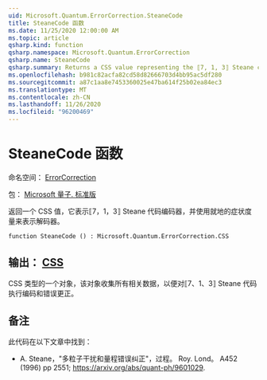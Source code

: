 ```yaml
---
uid: Microsoft.Quantum.ErrorCorrection.SteaneCode
title: SteaneCode 函数
ms.date: 11/25/2020 12:00:00 AM
ms.topic: article
qsharp.kind: function
qsharp.namespace: Microsoft.Quantum.ErrorCorrection
qsharp.name: SteaneCode
qsharp.summary: Returns a CSS value representing the ⟦7, 1, 3⟧ Steane code encoder and decoder with in-place syndrome measurement.
ms.openlocfilehash: b981c82acfa82cd58d82666703d4bb95ac5df280
ms.sourcegitcommit: a87c1aa8e7453360025e47ba614f25b02ea84ec3
ms.translationtype: MT
ms.contentlocale: zh-CN
ms.lasthandoff: 11/26/2020
ms.locfileid: "96200469"
---
```

# <a name="steanecode-function"></a>SteaneCode 函数

命名空间： [ErrorCorrection](xref:Microsoft.Quantum.ErrorCorrection)

包： [Microsoft 量子. 标准版](https://nuget.org/packages/Microsoft.Quantum.Standard)


返回一个 CSS 值，它表示⟦7，1，3⟧ Steane 代码编码器，并使用就地的症状度量来表示解码器。

```qsharp
function SteaneCode () : Microsoft.Quantum.ErrorCorrection.CSS
```


## <a name="output--css"></a>输出： [CSS](xref:Microsoft.Quantum.ErrorCorrection.CSS)

CSS 类型的一个对象，该对象收集所有相关数据，以便对⟦7、1、3⟧ Steane 代码执行编码和错误更正。

## <a name="remarks"></a>备注

此代码在以下文章中找到：

- A. Steane，"多粒子干扰和量程错误纠正"，过程。 Roy. Lond。 A452 (1996) pp 2551; https://arxiv.org/abs/quant-ph/9601029.
